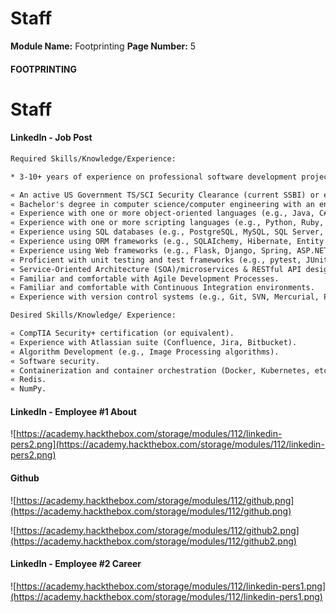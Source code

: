 <!--
 // Platform: Academy
// URL: https://academy.hackthebox.com/module/112/section/1065
// Platform Version: V1
// Module ID: 112
// Module Name: Footprinting
// Module Difficulty: Medium
// Section ID: 1065
// Section Title: Staff
// Page Title: Footprinting
// Page Number: 5
-->

# Staff

**Module Name:** Footprinting **Page Number:** 5

#### FOOTPRINTING

# Staff

#### LinkedIn - Job Post

``` txt
Required Skills/Knowledge/Experience:

* 3-10+ years of experience on professional software development projects.

« An active US Government TS/SCI Security Clearance (current SSBI) or eligibility to obtain TS/SCI within nine months.
« Bachelor's degree in computer science/computer engineering with an engineering/math focus or another equivalent field of discipline.
« Experience with one or more object-oriented languages (e.g., Java, C#, C++).
« Experience with one or more scripting languages (e.g., Python, Ruby, PHP, Perl).
« Experience using SQL databases (e.g., PostgreSQL, MySQL, SQL Server, Oracle).
« Experience using ORM frameworks (e.g., SQLAIchemy, Hibernate, Entity Framework).
« Experience using Web frameworks (e.g., Flask, Django, Spring, ASP.NET MVC).
« Proficient with unit testing and test frameworks (e.g., pytest, JUnit, NUnit, xUnit).
« Service-Oriented Architecture (SOA)/microservices & RESTful API design/implementation.
« Familiar and comfortable with Agile Development Processes.
« Familiar and comfortable with Continuous Integration environments.
« Experience with version control systems (e.g., Git, SVN, Mercurial, Perforce).

Desired Skills/Knowledge/ Experience:

« CompTIA Security+ certification (or equivalent).
« Experience with Atlassian suite (Confluence, Jira, Bitbucket).
« Algorithm Development (e.g., Image Processing algorithms).
« Software security.
« Containerization and container orchestration (Docker, Kubernetes, etc.)
« Redis.
« NumPy.
```

#### LinkedIn - Employee #1 About

![https://academy.hackthebox.com/storage/modules/112/linkedin-pers2.png](https://academy.hackthebox.com/storage/modules/112/linkedin-pers2.png)

#### Github

![https://academy.hackthebox.com/storage/modules/112/github.png](https://academy.hackthebox.com/storage/modules/112/github.png)

![https://academy.hackthebox.com/storage/modules/112/github2.png](https://academy.hackthebox.com/storage/modules/112/github2.png)

#### LinkedIn - Employee #2 Career

![https://academy.hackthebox.com/storage/modules/112/linkedin-pers1.png](https://academy.hackthebox.com/storage/modules/112/linkedin-pers1.png)

####